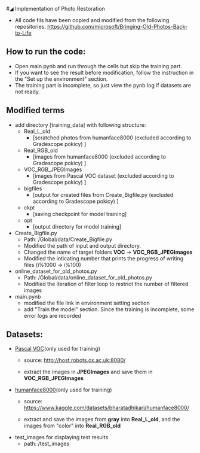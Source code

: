 #◢ Implementation of Photo Restoration

* All code fils have been copied and modified from the following repositories:
https://github.com/microsoft/Bringing-Old-Photos-Back-to-Life

## How to run the code:
  * Open main.pynb and run through the cells but skip the training part.
  * If you want to see the result before modification, follow the instruction in the "Set up the environment" section.
  * The training part is incomplete, so just view the pynb log if datasets are not ready.  
  
## Modified terms
  * add directory [training_data] with following structure:
    * Real_L_old
      * [scratched photos from humanface8000 (excluded according to Gradescope pokicy) ]
    * Real_RGB_old
      * [images from humanface8000 (excluded according to Gradescope pokicy) ]
    * VOC_RGB_JPEGImages
      * [images from Pascal VOC dataset (excluded according to Gradescope pokicy) ]
    * bigfiles
      * [output for created files from Create_Bigfile.py (excluded according to Gradescope pokicy) ]
    * ckpt
      * [saving checkpoint for model training]
    * opt
      * [output directory for model training]
  * Create_Bigfile.py
    * Path: /Global/data/Create_Bigfile.py
    * Modified the path of input and output directory.
    * Changed the name of target folders **VOC** -> **VOC_RGB_JPEGImages**
    * Modified the inticating number that prints the progress of writing files (i%1000 -> i%100) 
  * online_dataset_for_old_photos.py
      * Path: /Global/data/online_dataset_for_old_photos.py
    * Modified the iteration of filter loop to restrict the number of filtered images
  * main.pynb
      * modified the file link in environment setting section
    * add "Train the model" section. Since the training is incomplete, some error logs are recorded

## Datasets: 
  * [Pascal VOC](http://host.robots.ox.ac.uk:8080/)(only used for training)
      * source: http://host.robots.ox.ac.uk:8080/

    * extract the images in **JPEGImages** and save them in **VOC_RGB_JPEGImages**
  * [humanface8000](https://www.kaggle.com/datasets/bharatadhikari/humanface8000/)(only used for training)
      * source: https://www.kaggle.com/datasets/bharatadhikari/humanface8000/

    * extract and save the images from **gray** into **Real_L_old**, and the images from "color" into **Real_RGB_old**
  * test_images for displaying test results
    * path: /test_images
